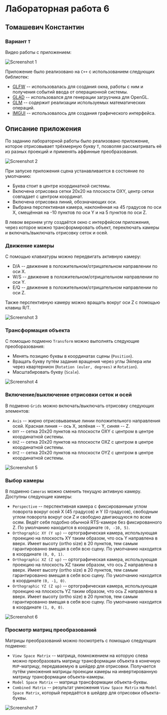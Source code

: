 # Лабораторная работа 6
## Томашевич Константин
### Вариант `T`

Видео работы с приложением:

![Screenshot 1](ReadmeScreenshots/1.gif)

Приложение было реализовано на `C++` с использованием следующих библиотек:

* [GLFW](https://www.glfw.org/) -- использовалась для создания окна, работы с ним и получения событий ввода от операционной системы.
* [GLAD](https://github.com/Dav1dde/glad) -- использовался для генерации загрузчика для OpenGL.
* [GLM](https://glm.g-truc.net/0.9.9/index.html) -- содержит реализации используемых математических операций.
* [IMGUI](https://github.com/ocornut/imgui) -- использовалось для создания графического интерфейса.

## Описание приложения

По заданию лабораторной работы было реализовано приложение, которое отрисовывает трёхмерную букву `T`, позволяя рассматривать её из разных проекций и применять аффинные преобразования.

![Screenshot 2](ReadmeScreenshots/2.png)

При запуске приложения сцена устанавливается в состояние по умолчанию:

* Буква стоит в центре координатной системы.
* Включена отрисовка сетки 20х20 на плоскости ОXY, центр сетки совпадает с центром координат.
* Включена отрисовка линий, обозначающих оси.
* Выбрана перспективная камера, наклонённая на 45 градусов по оси Х, смещённая на -10 пунктов по оси Y и на 5 пунктов по оси Z.

В левом верхнем углу создаётся окно с интерфейсом приложения, через которое можно трансформировать объект, переключать камеры и включать/выключать отрисовку сеток и осей.

### Движение камеры

С помощью клавиатуры можно передвигать активную камеру:

* D/A -- движение в положительном/отрицательном направлении по оси X.
* W/S -- движение в положительном/отрицательном направлении по оси Y.
* E/Q -- движение в положительном/отрицательном направлении по оси Z.

Также перспективную камеру можно вращать вокруг оси Z с помощью клавиш R/T.

![Screenshot 3](ReadmeScreenshots/3.png)

### Трансформация объекта

С помощью подменю `Transform` можно выполнять следующие преоборазования:

* Менять позицию буквы в координатах сцены (`Position`).
* Вращать букву путём задания вращения через углы Эйлера или через квартернион (`Rotation (euler, degrees)` и `Rotation`).
* Масштабировать букву (`Scale`).

![Screenshot 4](ReadmeScreenshots/4.png)

### Включение/выключение отрисовки сеток и осей

В подменю `Grids` можно включать/выключать отрисовку следующих элементов:

* `Axis` -- жирно отрисовываемые линии положительного направления осей. Красная линия -- ось X, зелёная -- Y, синяя -- Z.
* `OXY` -- сетка 20х20 пунктов на плоскости OXY с центром в центре координатной системы.
* `OXZ` -- сетка 20х20 пунктов на плоскости OXZ с центром в центре координатной системы.
* `OYZ` -- сетка 20х20 пунктов на плоскости OYZ с центром в центре координатной системы.

![Screenshot 5](ReadmeScreenshots/5.png)

### Выбор камеры

В подменю `Cameras` можно сменить текущую активную камеру. Доступны следующие камеры:

* `Perspective` -- перспективная камера с фиксированным углом поворота вокруг осей X (45 градусов) и Y (0 градусов), свободным углом поворота вокруг оси Z и свободно двигающуюся по всем осям. Ведёт себя подобно обычной RTS-камере без фиксированного Z. По умолчанию находится в координате `(0, -10, 5)`.
* `Orthographic XY (Y up)` -- ортографическая камера, использующая проекцию на плоскость XY таким образом, что ось Y направлена в вверх. Имеет высоту (ortho size) в 20 пунктов, тем самым гарантированно вмещая в себя всю сцену. По умолчанию находится в координате `(0, 0, 1)`.
* `Orthographic XZ (Z up)` -- ортографическая камера, использующая проекцию на плоскость XZ таким образом, что ось Z направлена в вверх. Имеет высоту (ortho size) в 20 пунктов, тем самым гарантированно вмещая в себя всю сцену. По умолчанию находится в координате `(0, -1, 0)`.
* `Orthographic YZ (Z up)` -- ортографическая камера, использующая проекцию на плоскость YZ таким образом, что ось Z направлена в вверх. Имеет высоту (ortho size) в 20 пунктов, тем самым гарантированно вмещая в себя всю сцену. По умолчанию находится в координате `(1, 0, 0)`.

![Screenshot 6](ReadmeScreenshots/6.png)

### Просмотр матриц преобразований

Матрицы преобразований можно посмотреть с помощью следующих подменю:

* `View Space Matrix` -- матрица, помножением на которую слева можно преобразовать матрицу трансформации объекта в конечную `MVP`-матрицу, передаваемую в шейдер для отрисовки. Получается путём умножения матрицы проекции камеры на инвертированную матрицу трансформации объекта-камеры.
* `Model Space Matrix` -- матрица трансформации объекта-буквы.
* `Combined Matrix` -- результат умножения `View Space Matrix` на `Model Space Matrix`, который передаётся в шейдер для отрисовки объекта-буквы.

![Screenshot 7](ReadmeScreenshots/7.png)